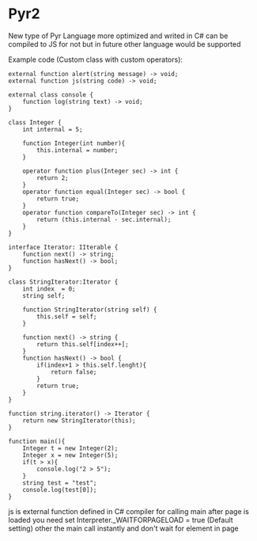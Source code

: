 # Pyr2
New type of Pyr Language more optimized and writed in C# can be compiled to JS for not but in future other language would be supported

Example code (Custom class with custom operators):
```
external function alert(string message) -> void;
external function js(string code) -> void;

external class console {
	function log(string text) -> void;
}

class Integer {
	int internal = 5;
	
	function Integer(int number){
		this.internal = number;
	}
	
	operator function plus(Integer sec) -> int {
		return 2;
	}
	operator function equal(Integer sec) -> bool {
		return true;
	}
	operator function compareTo(Integer sec) -> int {
		return (this.internal - sec.internal);
	}
}

interface Iterator: IIterable {
	function next() -> string;
	function hasNext() -> bool;
}

class StringIterator:Iterator {
	int index  = 0;
	string self;
	
	function StringIterator(string self) {
		this.self = self;
	}
	
	function next() -> string {
		return this.self[index++];
	}
	function hasNext() -> bool {
		if(index+1 > this.self.lenght){
			return false;
		}
		return true;
	}
}

function string.iterator() -> Iterator {
	return new StringIterator(this);
}

function main(){
	Integer t = new Integer(2);
	Integer x = new Integer(5);
	if(t > x){
		console.log("2 > 5");
	}
	string test = "test";
	console.log(test[0]);
}
```

js is external function defined in C# compiler
for calling main after page is loaded you need set Interpreter._WAITFORPAGELOAD = true (Default setting)
other the main call instantly and don't wait for element in page
